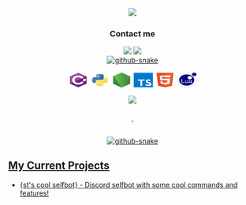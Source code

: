 <div align="center">
  <a href="https://bio.stito.tech/st" target"blank_"><img src="https://tabfiles.fra1.cdn.digitaloceanspaces.com/5f0eb561-ff8c-4bb6-8eb7-4ad3ee5df15a/dnA1NmSB.jpg"></a>
</div>

<div align="center">
<h3>Contact me</h3>
<a href="https://discord.com/users/965930592162172988" target"blank_"><img src="https://img.shields.io/badge/@stitoo-111111.svg?&style=for-the-badge&logo=discord&logoColor=white"></a>
<a href="mailto:imstcool@pm.me" target"blank_"><img src="https://shields.io/badge/imstcool%40pm.me%20-111111.svg?&style=for-the-badge&logo=protonmail&logoColor=white"></a>
</div>

<div align="center">
   <a href="https://discord.com/users/965930592162172988" target="_blank">
      <picture>
        <source media="(prefers-color-scheme: dark)" srcset="https://lanyard.cnrad.dev/api/965930592162172988?bg=0d1117&animated=true&hideDiscrim=false&borderRadius=12px" />
        <source media="(prefers-color-scheme: light)" srcset="https://lanyard.cnrad.dev/api/965930592162172988?bg=FFFFFF&animated=true&hideDiscrim=false&borderRadius=12px" />
        <img alt="github-snake" src="github-snake.svg" />
      </picture>
   </a>
</div>

<div align="center"><br>
   <div style="display: inline_block">
    <img align="center" alt="imst-CSharp" height="30" width="40" src="https://github.com/devicons/devicon/blob/master/icons/csharp/csharp-original.svg">
    <img align="center" alt="imst-Python" height="30" width="40" src="https://raw.githubusercontent.com/devicons/devicon/master/icons/python/python-original.svg">
    <img align="center" alt="imst-Node" height="30" width="40" src="https://raw.githubusercontent.com/devicons/devicon/master/icons/nodejs/nodejs-original.svg">
    <img align="center" alt="imst-TypeScript" height="30" width="40" src="https://raw.githubusercontent.com/devicons/devicon/master/icons/typescript/typescript-original.svg">
    <img align="center" alt="imst-html" height="30" width="40" src="https://raw.githubusercontent.com/devicons/devicon/master/icons/html5/html5-original.svg">
    <img align="center" alt="imst-lua" height="30" width="40" src="https://raw.githubusercontent.com/devicons/devicon/master/icons/lua/lua-original.svg">
  </div>
 </div>
</div>

<div align="center"><br>
  <a href="https://github.com/st7712">
  <img src="https://komarev.com/ghpvc/?username=st7712&color=0d1117"/>
</div>

<div align="center"><br>
  <a href="https://github.com/st7712">
  <picture>
    <source height="180em" media="(prefers-color-scheme: dark)" srcset="https://github-readme-stats-7yfq-st7712.vercel.app/api?username=st7712&show_icons=true&theme=github_dark&include_all_commits=true&count_private=true" />
    <source height="180em" media="(prefers-color-scheme: light)" srcset="https://github-readme-stats-7yfq-st7712.vercel.app/api?username=st7712&show_icons=true&theme=github_light&include_all_commits=true&count_private=true" />
    <img/>
  </picture>
  <a href="https://github.com/st7712">
  <picture>
    <source height="180em" media="(prefers-color-scheme: dark)" srcset="https://github-readme-stats-7yfq-st7712.vercel.app/api/top-langs/?username=st7712&layout=compact&langs_count=7&theme=github_dark" />
    <source height="180em" media="(prefers-color-scheme: light)" srcset="https://github-readme-stats-7yfq-st7712.vercel.app/api/top-langs/?username=st7712&layout=compact&langs_count=7&theme=github_light" />
    <img/>
  </picture>
</div>
  
##
<div align="center">
  <picture>
    <source media="(prefers-color-scheme: dark)" srcset="https://github.com/st7712/st7712/blob/output/github-contribution-grid-snake-dark.svg" />
    <source media="(prefers-color-scheme: light)" srcset="https://github.com/st7712/st7712/blob/output/github-contribution-grid-snake.svg" />
    <img alt="github-snake" src="github-snake.svg" />
  </picture>
</div>

  ## My Current Projects
  - {st's cool selfbot} - Discord selfbot with some cool commands and features!
 
<br>

<div>
  <a href="https://github.com/st7712">
  <picture>
    <source media="(prefers-color-scheme: dark)" srcset="https://github-readme-stats-7yfq-st7712.vercel.app/api/pin/?username=st7712&repo=sts-cool-selfbot&theme=github_dark" />
    <source media="(prefers-color-scheme: light)" srcset="https://github-readme-stats-7yfq-st7712.vercel.app/api/pin/?username=st7712&repo=sts-cool-selfbot&theme=github_light" />
    <img/>
  </picture>
</div>
